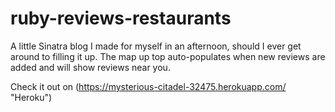 # ruby-reviews-restaurants

A little Sinatra blog I made for myself in an afternoon, should I ever get around to filling it up. The map up top auto-populates when new reviews are added and will show reviews near you.

Check it out on (https://mysterious-citadel-32475.herokuapp.com/ "Heroku")
